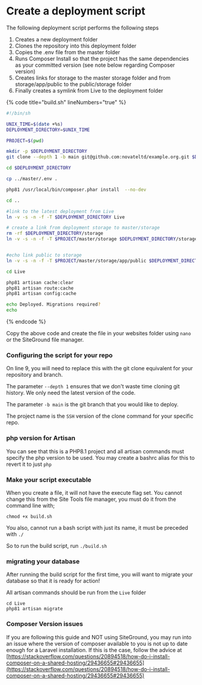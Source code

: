 # Create a deployment script

The following deployment script performs the following steps

1. Creates a new deployment folder
2. Clones the repository into this deployment folder
3. Copies the .env file from the master folder
4. Runs Composer Install so that the project has the same dependencies as your committed version (see note below regarding Composer version)
5. Creates links for storage to the master storage folder and from storage/app/public to the public/storage folder
6. Finally creates a symlink from Live to the deployment folder

{% code title="build.sh" lineNumbers="true" %}
```bash
#!/bin/sh

UNIX_TIME=$(date +%s)
DEPLOYMENT_DIRECTORY=$UNIX_TIME

PROJECT=$(pwd)

mkdir -p $DEPLOYMENT_DIRECTORY
git clone --depth 1 -b main git@github.com:novateltd/example.org.git $DEPLOYMENT_DIRECTORY

cd $DEPLOYMENT_DIRECTORY

cp ../master/.env .

php81 /usr/local/bin/composer.phar install  --no-dev

cd ..

#link to the latest deployment from Live
ln -v -s -n -f -T $DEPLOYMENT_DIRECTORY Live

# create a link from deployment storage to master/storage
rm -rf $DEPLOYMENT_DIRECTORY/storage
ln -v -s -n -f -T $PROJECT/master/storage $DEPLOYMENT_DIRECTORY/storage


#echo link public to storage
ln -v -s -n -f -T $PROJECT/master/storage/app/public $DEPLOYMENT_DIRECTORY/public/storage

cd Live

php81 artisan cache:clear
php81 artisan route:cache
php81 artisan config:cache

echo Deployed. Migrations required?
echo 
```
{% endcode %}

Copy the above code and create the file in your websites folder using `nano` or the SiteGround file manager.

### Configuring the script for your repo

On line 9, you will need to replace this with the git clone equivalent for your repository and branch.

The parameter `--depth 1` ensures that we don't waste time cloning git history. We only need the latest version of the code.

The parameter `-b main` is the git branch that you would like to deploy.

The project name is the `SSH` version of the clone command for your specific repo.

### php version for Artisan

You can see that this is a PHP8.1 project and all artisan commands must specify the php version to be used.  You may create a bashrc alias for this to revert it to just `php`&#x20;

### Make your script executable

When you create a file, it will not have the execute flag set. You cannot change this from the Site Tools file manager, you must do it from the command line with;

```
chmod +x build.sh
```

You also, cannot run a bash script with just its name, it must be preceded with `./`

So to run the build script, run `./build.sh`&#x20;

### migrating your database

After running the build script for the first time, you will want to migrate your database so that it is ready for action!

All artisan commands should be run from the `Live` folder

```
cd Live
php81 artisan migrate
```

### Composer Version issues

If you are following this guide and NOT using SiteGround, you may run into an issue where the version of composer available to you is not up to date enough for a Laravel installation.  If this is the case, follow the advice at [https://stackoverflow.com/questions/20894518/how-do-i-install-composer-on-a-shared-hosting/29436655#29436655](https://stackoverflow.com/questions/20894518/how-do-i-install-composer-on-a-shared-hosting/29436655#29436655)
